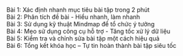 Bài 1: Xác định nhanh mục tiêu bài tập trong 2 phút  
Bài 2: Phân tích đề bài - Hiểu nhanh, làm nhanh  
Bài 3: Sử dụng kỹ thuật Mindmap để tổ chức ý tưởng  
Bài 4: Mẹo sử dụng công cụ hỗ trợ - Tăng tốc xử lý dữ liệu  
Bài 5: Kiểm tra và chỉnh sửa bài tập một cách hiệu quả  
Bài 6: Tổng kết khóa học – Tự tin hoàn thành bài tập siêu tốc